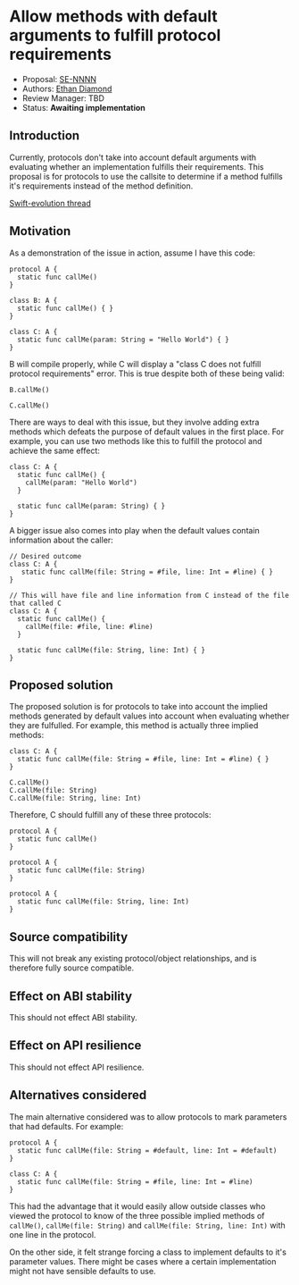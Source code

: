 # Allow methods with default arguments to fulfill protocol requirements

* Proposal: [SE-NNNN](NNNN-filename.md)
* Authors: [Ethan Diamond](https://github.com/ethanjdiamond)
* Review Manager: TBD
* Status: **Awaiting implementation**

## Introduction

Currently, protocols don't take into account default arguments with evaluating whether an implementation fulfills their requirements. This proposal is for protocols to use the callsite to determine if a method fulfills it's requirements instead of the method definition.

[Swift-evolution thread](https://forums.swift.org/t/pitch-allow-functions-with-default-arguments-to-fulfill-protocols/9186)

## Motivation

As a demonstration of the issue in action, assume I have this code:

```
protocol A {
  static func callMe()
}

class B: A {
  static func callMe() { }
}

class C: A {
  static func callMe(param: String = "Hello World") { }
}
```

B will compile properly, while C will display a "class C does not fulfill protocol requirements" error. This is true despite both of these being valid:

```
B.callMe()

C.callMe()
```

There are ways to deal with this issue, but they involve adding extra methods which defeats the purpose of default values in the first place. For example, you can use two methods like this to fulfill the protocol and achieve the same effect:

```
class C: A {
  static func callMe() {
    callMe(param: "Hello World")
  }
  
  static func callMe(param: String) { }
}
```

A bigger issue also comes into play when the default values contain information about the caller:

```
// Desired outcome
class C: A {
   static func callMe(file: String = #file, line: Int = #line) { }
}

// This will have file and line information from C instead of the file that called C
class C: A {
  static func callMe() {
    callMe(file: #file, line: #line)
  }
  
  static func callMe(file: String, line: Int) { }
}
```

## Proposed solution

The proposed solution is for protocols to take into account the implied methods generated by default values into account when evaluating whether they are fulfulled. For example, this method is actually three implied methods:

```
class C: A {
  static func callMe(file: String = #file, line: Int = #line) { }
}

C.callMe()
C.callMe(file: String)
C.callMe(file: String, line: Int)
```

Therefore, C should fulfill any of these three protocols:

```
protocol A {
  static func callMe()
}

protocol A {
  static func callMe(file: String)
}

protocol A {
  static func callMe(file: String, line: Int)
}
```

## Source compatibility

This will not break any existing protocol/object relationships, and is therefore fully source compatible.

## Effect on ABI stability

This should not effect ABI stability.

## Effect on API resilience

This should not effect API resilience.

## Alternatives considered

The main alternative considered was to allow protocols to mark parameters that had defaults. For example:

```
protocol A {
  static func callMe(file: String = #default, line: Int = #default)
}

class C: A {
  static func callMe(file: String = #file, line: Int = #line)
}
```

This had the advantage that it would easily allow outside classes who viewed the protocol to know of the three possible implied methods of `callMe()`, `callMe(file: String)` and `callMe(file: String, line: Int)` with one line in the protocol.

On the other side, it felt strange forcing a class to implement defaults to it's parameter values. There might be cases where a certain implementation might not have sensible defaults to use. 
